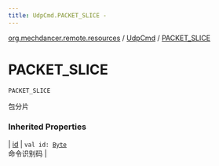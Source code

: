 ```yaml
---
title: UdpCmd.PACKET_SLICE - 
---
```


[org.mechdancer.remote.resources](../index.html) / [UdpCmd](index.html) / [PACKET_SLICE](./-p-a-c-k-e-t_-s-l-i-c-e.html)

# PACKET_SLICE

`PACKET_SLICE`

包分片

### Inherited Properties

| [id](id.html) | `val id: `[`Byte`](https://kotlinlang.org/api/latest/jvm/stdlib/kotlin/-byte/index.html)<br>命令识别码 |

